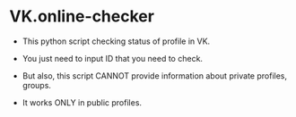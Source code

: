 # VK.online-checker

- This python script checking status of profile in VK.

- You just need to input ID that you need to check.

- But also, this script CANNOT provide information about private profiles, groups.

- It works ONLY in public profiles.



